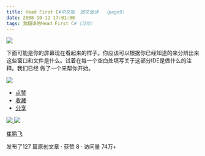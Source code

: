 ```yaml
---
title: Head First C#中文版  图文皆译  （page9）
date: 2008-10-12 17:01:00
tags: 我翻译的Head First C#（习作）
---
```

![](https://p-blog.csdn.net/images/p_blog_csdn_net/cuipengfei1/EntryImages/20081012/%E6%88%AA%E5%9B%BE02.jpg)

下面可能是你的屏幕现在看起来的样子。你应该可以根据你已经知道的来分辨出来这些窗口和文件是什么。试着在每一个空白处填写关于这部分IDE是做什么的注释。我们已经
做了一个来帮你开始。

![](https://p-blog.csdn.net/images/p_blog_csdn_net/cuipengfei1/EntryImages/20081012/%E6%88%AA%E5%9B%BE03.jpg)

  * [ 点赞  ](javascript:;)
  * [ 收藏  ](javascript:;)
  * [ 分享 ](javascript:;)

[ ![](https://profile.csdnimg.cn/5/2/5/3_cuipengfei1)
![](https://g.csdnimg.cn/static/user-reg-year/1x/11.png)
](https://blog.csdn.net/cuipengfei1)

[ 崔鹏飞 ](https://blog.csdn.net/cuipengfei1)

发布了127 篇原创文章  ·  获赞 8  ·  访问量 74万+

